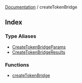 [Documentation](../README.md) / createTokenBridge

## Index

### Type Aliases

- [CreateTokenBridgeParams](type-aliases/CreateTokenBridgeParams.md)
- [CreateTokenBridgeResults](type-aliases/CreateTokenBridgeResults.md)

### Functions

- [createTokenBridge](functions/createTokenBridge.md)
